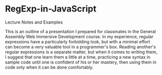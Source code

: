 # RegExp-in-JavaScript
Lecture Notes and Examples

This is an outline of a presentation I prepared for classmates in the General Assembly Web Immersive Development course.  In my experience, regular expressions have a particularly forbidding look, but with a minimal effort can become a very valuable tool in a programmer's box.  Reading another's regular expressions is a separate matter, but when it comes to writing them, I suggest that one learn them a little at a time, practicing a new syntax in sample code until one is confident of his or her mastery, then using them in code only when it can be done comfortably. 
